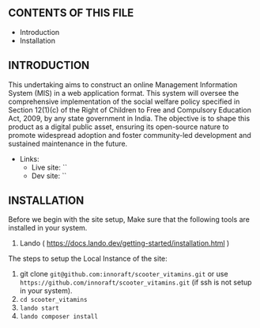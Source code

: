 CONTENTS OF THIS FILE
---------------------

 * Introduction
 * Installation


INTRODUCTION
------------

This undertaking aims to construct an online Management Information System (MIS) in a web application format. This system will oversee the comprehensive implementation of the social welfare policy specified in Section 12(1)(c) of the Right of Children to Free and Compulsory Education Act, 2009, by any state government in India. The objective is to shape this product as a digital public asset, ensuring its open-source nature to promote widespread adoption and foster community-led development and sustained maintenance in the future.

 * Links:
    - Live site: ``
    - Dev site: ``


INSTALLATION
------------

Before we begin with the site setup, Make sure that the following tools are
installed in your system.

 1. Lando ( https://docs.lando.dev/getting-started/installation.html )

The steps to setup the Local Instance of the site:

 1. git clone `git@github.com:innoraft/scooter_vitamins.git` or use
    `https://github.com/innoraft/scooter_vitamins.git` (if ssh is not setup in your system).
 2. `cd scooter_vitamins`
 3. `lando start`
 4. `lando composer install`
